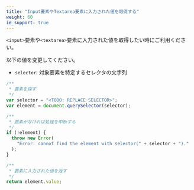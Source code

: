 ```yaml
---
title: "Input要素やTextarea要素に入力された値を取得する"
weight: 60
ie_support: true
---
```


`<input>`要素や`<textarea>`要素に入力された値を取得したい時にご利用ください。

以下の値を変更してください。

- `selector`: 対象要素を特定するセレクタの文字列

```js
/**
 * 要素を探す
 */
var selector = "<TODO: REPLACE SELECTOR>";
var element = document.querySelector(selector);

/**
 * 要素がなければ処理を中断する
 */
if (!element) {
  throw new Error(
    "Error: cannot find the element with selector(" + selector + ")."
  );
}

/**
 * 要素に入力された値を返す
 */
return element.value;
```
